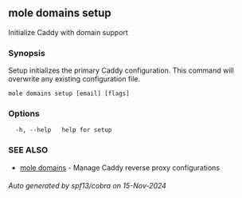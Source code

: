 ## mole domains setup

Initialize Caddy with domain support

### Synopsis

Setup initializes the primary Caddy configuration.
	This command will overwrite any existing configuration file.

```
mole domains setup [email] [flags]
```

### Options

```
  -h, --help   help for setup
```

### SEE ALSO

* [mole domains](mole_domains.md)	 - Manage Caddy reverse proxy configurations

###### Auto generated by spf13/cobra on 15-Nov-2024
